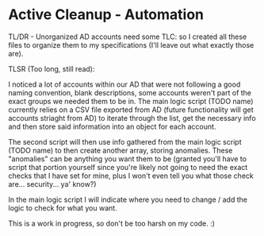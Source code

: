 # Active Cleanup - Automation
TL/DR - Unorganized AD accounts need some TLC: so I created all these files to organize them to my specifications (I'll leave out what exactly those are).

TLSR (Too long, still read):

I noticed a lot of accounts within our AD that were not following a good naming convention, blank descriptions, some accounts weren't part of the exact groups we needed them to be in. The main logic script (TODO name) currently relies on a CSV file exported from AD (future functionality will get accounts striaght from AD) to iterate through the list, get the necessary info and then store said information into an object for each account. 

The second script will then use info gathered from the main logic script (TODO name) to then create another array, storing anomalies. These "anomalies" can be anything you want them to be (granted you'll have to script that portion yourself since you're likely not going to need the exact checks that I have set for mine, plus I won't even tell you what those check are... security... ya' know?)

In the main logic script I will indicate where you need to change / add the logic to check for what you want. 

This is a work in progress, so don't be too harsh on my code. :) 
